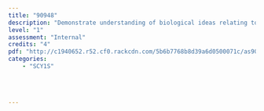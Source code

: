```yaml
---
title: "90948"
description: "Demonstrate understanding of biological ideas relating to genetic variation"
level: "1"
assessment: "Internal"
credits: "4"
pdf: "http://c1940652.r52.cf0.rackcdn.com/5b6b7768b8d39a6d0500071c/as90948.pdf"
categories:
    - "SCY1S"
    
    
    
    
---
```

